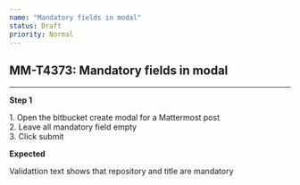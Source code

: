 ```yaml
---
name: "Mandatory fields in modal"
status: Draft
priority: Normal
---
```


## MM-T4373: Mandatory fields in modal

---

**Step 1**

1\. Open the bitbucket create modal for a Mattermost post\
2\. Leave all mandatory field empty\
3\. Click submit

**Expected**

Validattion text shows that repository and title are mandatory
